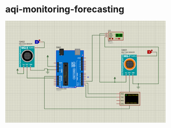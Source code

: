 # aqi-monitoring-forecasting

![alt text](https://github.com/final-year-project-2021/aqi-monitoring-forecasting/blob/Simulations/Circuit_diagram/Simulation%20diagram.png)
